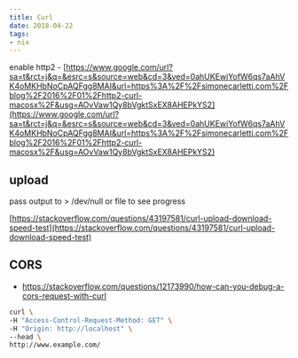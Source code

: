 ```yaml
---
title: Curl
date: 2018-04-22
tags:
- nix
---
```



enable http2 - [https://www.google.com/url?sa=t&rct=j&q=&esrc=s&source=web&cd=3&ved=0ahUKEwiYofW6qs7aAhVK4oMKHbNoCpAQFgg8MAI&url=https%3A%2F%2Fsimonecarletti.com%2Fblog%2F2016%2F01%2Fhttp2-curl-macosx%2F&usg=AOvVaw1Qy8bVgktSxEX8AHEPkYS2](https://www.google.com/url?sa=t&rct=j&q=&esrc=s&source=web&cd=3&ved=0ahUKEwiYofW6qs7aAhVK4oMKHbNoCpAQFgg8MAI&url=https%3A%2F%2Fsimonecarletti.com%2Fblog%2F2016%2F01%2Fhttp2-curl-macosx%2F&usg=AOvVaw1Qy8bVgktSxEX8AHEPkYS2)

## upload

pass output to &gt; /dev/null or file to see progress

[https://stackoverflow.com/questions/43197581/curl-upload-download-speed-test](https://stackoverflow.com/questions/43197581/curl-upload-download-speed-test)

## CORS

- <https://stackoverflow.com/questions/12173990/how-can-you-debug-a-cors-request-with-curl>

```bash
curl \
-H "Access-Control-Request-Method: GET" \
-H "Origin: http://localhost" \
--head \
http://www.example.com/
```
